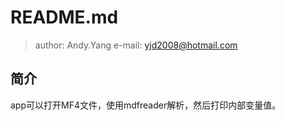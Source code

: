 # README.md
> author: Andy.Yang
> e-mail: yjd2008@hotmail.com

## 简介
app可以打开MF4文件，使用mdfreader解析，然后打印内部变量值。
